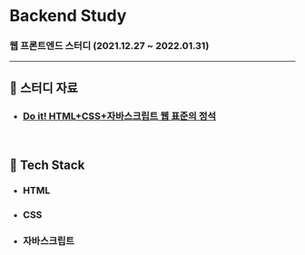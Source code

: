 # Backend Study

### 웹 프론트엔드 스터디 (2021.12.27 ~ 2022.01.31)

---

## :book: 스터디 자료

* ### [Do it! HTML+CSS+자바스크립트 웹 표준의 정석](https://github.com/Eun-Sook-Kim/doit_html_css_javascript)

<br>

## :notebook_with_decorative_cover: Tech Stack

* ### HTML
* ### CSS
* ### 자바스크립트
